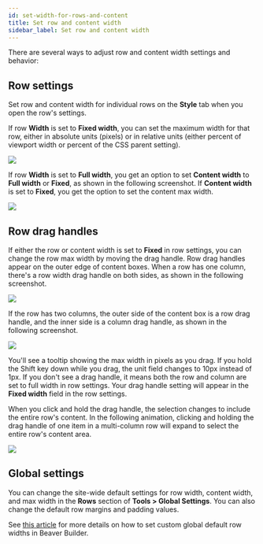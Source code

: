 ```yaml
---
id: set-width-for-rows-and-content
title: Set row and content width
sidebar_label: Set row and content width
---
```


There are several ways to adjust row and content width settings and behavior:

## Row settings

Set row and content width for individual rows on the **Style** tab when you
open the row's settings.

If row **Width** is set to **Fixed width**, you can set the maximum width for
that row, either in absolute
units (pixels) or in relative units (either percent of viewport width or
percent of the CSS parent setting).

![](/img/row-columns-set-row-content-width-1.png)

If row **Width** is set to **Full width**, you get an option to set **Content
width** to **Full width** or **Fixed**, as shown in the following screenshot.
If **Content width** is set to **Fixed**, you get the option to set the
content max width.

![](/img/row-columns-set-row-content-width-2.png)

## Row drag handles

If either the row or content width is set to **Fixed** in row settings, you
can change the row max width by moving the drag handle. Row drag handles
appear on the outer edge of content boxes. When a row has one column, there's
a row width drag handle on both sides, as shown in the following screenshot.

![](/img/row-columns-set-row-content-width-3.png)

If the row has two columns, the outer side of the content box is a row drag
handle, and the inner side is a column drag handle, as shown in the following
screenshot.

![](/img/row-columns-set-row-content-width-4.jpg)

You'll see a tooltip showing the max width in pixels as you drag. If you hold
the Shift key down while you drag, the unit field changes to 10px instead of
1px. If you don't see a drag handle, it means both the row and column are set
to full width in row settings. Your drag handle setting will appear in the
**Fixed width** field in the row settings.

When you click and hold the drag handle, the selection changes to include the
entire row's content. In the following animation, clicking and holding the
drag handle of one item in a multi-column row will expand to select the entire
row's content area.

![](/img/row-columns-set-row-content-width-5.gif)

## Global settings

You can change the site-wide default settings for row width, content width,
and max width in the **Rows** section of **Tools > Global Settings**. You can
also change the default row margins and padding values.

See [this article](/beaver-builder/layouts/rows/set-global-site-wide-default-row-widths.md) for more details on how to set custom global default
row widths in Beaver Builder.
